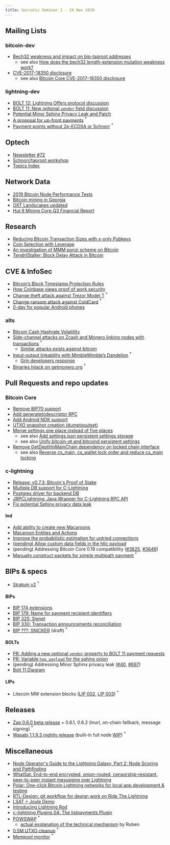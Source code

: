 ```yaml
---
title: Socratic Seminar 1 - 24 Nov 2019
---
```


## Mailing Lists

### bitcoin-dev

- [Bech32 weakness and impact on bip-taproot addresses](https://lists.linuxfoundation.org/pipermail/bitcoin-dev/2019-November/017443.html)
  - see also [How does the bech32 length-extension mutation weakness work?](https://bitcoin.stackexchange.com/questions/91602/how-does-the-bech32-length-extension-mutation-weakness-work/91610)
- [CVE-2017-18350 disclosure](https://lists.linuxfoundation.org/pipermail/bitcoin-dev/2019-November/017453.html)
  - see also [Bitcoin Core CVE-2017–18350 disclosure](https://bitcoincore.org/en/2019/11/08/CVE-2017-18350/)

### lightning-dev

- [BOLT 12: Lightning Offers protocol discussion](https://lists.linuxfoundation.org/pipermail/lightning-dev/2019-November/002276.html)
- [BOLT 11: New optional `vendor` field discussion](https://lists.linuxfoundation.org/pipermail/lightning-dev/2019-November/002276.html)
- [Potential Minor Sphinx Privacy Leak and Patch](https://lists.linuxfoundation.org/pipermail/lightning-dev/2019-November/002288.html)
- [A proposal for up-front payments](https://lists.linuxfoundation.org/pipermail/lightning-dev/2019-November/002275.html) <sup>\*</sup>
- [Payment points without 2p-ECDSA or Schnorr](https://lists.linuxfoundation.org/pipermail/lightning-dev/2019-November/002316.html) <sup>\*</sup>

## Optech

- [Newsletter #72](https://bitcoinops.org/en/newsletters/2019/11/13/)
- [Schnorr/taproot workshop](https://bitcoinops.org/en/schorr-taproot-workshop/)
- [Topics Index](https://bitcoinops.org/en/topics-announcement/)

## Network Data

- [2019 Bitcoin Node Performance Tests](https://blog.lopp.net/bitcoin-node-performance-sync-tests/)
- [Bitcoin mining in Georgia](https://thenextweb.com/hardfork/2019/11/04/bitcoin-mining-sucking-georgia-power-grid-dry/)
- [OXT Landscapes updated](https://twitter.com/oxt_btc/status/1192759714427408384)
- [Hut 8 Mining Corp Q3 Financial Report](https://hut8mining.com/hut-8-mining-corp-reports-financial-results-for-the-third-quarter-of-2019)

## Research

- [Reducing Bitcoin Transaction Sizes with x-only Pubkeys](https://medium.com/blockstream/reducing-bitcoin-transaction-sizes-with-x-only-pubkeys-f86476af05d7)
- [Coin Selection with Leverage](https://arxiv.org/pdf/1911.01330.pdf)
- [An investigation of MMM ponzi scheme on Bitcoin](https://arxiv.org/abs/1910.12244v1)
- [TendrilStaller: Block Delay Attack in Bitcoin](https://engineering.cmu.edu/thailand/_files/documents/tendrilstaller-block-delay-attack-in-bitcoin.pdf)

## CVE & InfoSec

- [Bitcoin’s Block Timestamp Protection Rules](https://blog.bitmex.com/bitcoins-block-timestamp-protection-rules/)
- [How Coinbase views proof of work security](https://blog.coinbase.com/how-coinbase-views-proof-of-work-security-f4ba1a139da0)
- [Change theft attack against Trezor Model T](https://medium.com/shiftcrypto/a-remote-theft-attack-on-trezor-model-t-44127cd7fb5a) <sup>\*</sup>
- [Change ransom attack against ColdCard](https://medium.com/shiftcrypto/a-ransom-attack-on-coldcards-change-and-keypath-verification-f3c71461624a) <sup>\*</sup>
- [0-day for popular Android phones](https://arstechnica.com/information-technology/2019/10/attackers-exploit-0day-vulnerability-that-gives-full-control-of-android-phones/)

### alts

- [Bitcoin Cash Hashrate Volatiility](https://blog.bitmex.com/bitcoin-cashs-october-2019-hashrate-volatility-increase/)
- [Side-channel attacks on Zcash and Monero linking nodes with transactions](https://crypto.stanford.edu/timings/) <sup>\*</sup>
  - [Similar attacks exists against bitcoin](https://bitcoinedge.org/transcript/telaviv2019/rebroadcasting)
- [Input-output linkability with MimbleWimble’s Dandelion](https://medium.com/dragonfly-research/breaking-mimblewimble-privacy-model-84bcd67bfe52) <sup>\*</sup>
  - [Grin developers response](https://medium.com/grin-mimblewimble/factual-inaccuracies-of-breaking-mimblewimbles-privacy-model-8063371839b9)
- [Binaries hijack on getmonero.org](https://github.com/monero-project/monero/issues/6151) <sup>\*</sup>


## Pull Requests and repo updates

### Bitcoin Core

- [Remove BIP70 support](https://github.com/bitcoin/bitcoin/pull/17165)
- [Add generatetodescriptor RPC](https://github.com/bitcoin/bitcoin/pull/16943)
- [Add Android NDK support](https://github.com/bitcoin/bitcoin/pull/16110)
- [UTXO snapshot creation (dumptxoutset)](https://github.com/bitcoin/bitcoin/pull/16899)
- [Merge settings one place instead of five places](https://github.com/bitcoin/bitcoin/pull/15934)
  - see also [Add settings.json persistent settings storage](https://github.com/bitcoin/bitcoin/pull/15935)
  - see also [Unify bitcoin-qt and bitcoind persistent settings](https://github.com/bitcoin/bitcoin/pull/15936)
- [Remove GetDepthInMainChain dependency on locked chain interface](https://github.com/bitcoin/bitcoin/pull/15931)
  - see also [Reverse cs_main, cs_wallet lock order and reduce cs_main locking](https://github.com/bitcoin/bitcoin/pull/16426)

### c-lightning

- [Release: v0.7.3: Bitcoin's Proof of Stake](https://github.com/ElementsProject/lightning/releases/tag/v0.7.3)
- [Multiple DB support for C-Lightning](https://github.com/ElementsProject/lightning/pull/2924)
- [Postgres driver for backend DB](https://github.com/ElementsProject/lightning/pull/2924)
- [JRPCLightning: Java Wrapper for C-Lightning RPC API](https://github.com/vincenzopalazzo/JRPClightning)
- [Fix potential Sphinx privacy data leak](https://github.com/ElementsProject/lightning/pull/3246)

#### lnd

- [Add ability to create new Macaroons](https://github.com/lightningnetwork/lnd/pull/1160)
- [Macaroon Entities and Actions](https://github.com/lightningnetwork/lnd/blob/13b56d5849a9495ed11d6928665115e88cd1d9b0/rpcserver.go#L209)
- [Improve the probabilistic estimation for untried connections](https://github.com/lightningnetwork/lnd/pull/3462)
- [(pending) Allow custom data fields in the htlc payload](https://github.com/lightningnetwork/lnd/issues/3670)
- (pending) Addressing Bitcoin Core 0.19 compatibility ([#3625](https://github.com/lightningnetwork/lnd/pull/3462), [#3649](https://github.com/lightningnetwork/lnd/pull/3462))
- [Manually construct packets for simple multipath payment](https://github.com/lightningnetwork/lnd/pull/3442) <sup>\*</sup>

## BIPs & specs

- [Stratum v2](https://stratumprotocol.org/) <sup>\*</sup>

#### BIPs

- [BIP 174 extensions](https://github.com/bitcoin/bips/pull/849)
- [BIP 179: Name for payment recipient identifiers](https://github.com/bitcoin/bips/pull/856)
- [BIP 325: Signet](https://github.com/bitcoin/bips/pull/803)
- [BIP 330: Transaction announcements reconciliation](https://github.com/bitcoin/bips/pull/851)
- [BIP ???: SNICKER](https://gist.github.com/AdamISZ/2c13fb5819bd469ca318156e2cf25d79) (draft) <sup>\*</sup>


#### BOLTs

- [PR: Adding a new optional `vendor` property to BOLT 11 payment requests](https://github.com/lightningnetwork/lightning-rfc/pull/694)
- [PR: Variable `hop_payload` for the sphinx onion](https://github.com/lightningnetwork/lightning-rfc/pull/694)
- (pending) Addressing Minor Sphinx privacy leak ([#40](https://github.com/lightningnetwork/lightning-onion/pull/40), [#697](https://github.com/lightningnetwork/lightning-rfc/pull/697))
- [Bolt 11 Diagram](https://lightning.money/spec/bolts/11.html#FMID_454719845FM)

#### LIPs

- Litecoin MW extension blocks ([LIP 002](https://github.com/litecoin-project/lips/blob/master/lip-0002.mediawiki),
[LIP 003](https://github.com/litecoin-project/lips/blob/master/lip-0003.mediawiki)) <sup>\*</sup>


## Releases

- [Zap 0.6.0 beta release](https://medium.com/@JimmyMow/announcing-zap-desktop-0-6-0-beta-1724d13ae597) + 0.6.1, 0.6.2 (lnurl, on-chain fallback, message signing) <sup>\*</sup>
- [Wasabi 1.1.9.3 nightly release](https://github.com/nopara73/WalletWasabi/releases/tag/1.1.9.3nightly1) (built-in full node [WIP](https://twitter.com/nopara73/status/1196069888042754048)) <sup>\*</sup>


## Miscellaneous

- [Node Operator's Guide to the Lightning Galaxy, Part 2: Node Scoring and Pathfinding](https://blog.lightning.engineering/posts/2019/11/07/routing-guide-2.html)
- [WhatSat: End-to-end encrypted, onion-routed, censorship-resistant, peer-to-peer instant messaging over Lightning](https://github.com/joostjager/whatsat)
- [Polar: One-click Bitcoin Lightning networks for local app development & testing](https://github.com/jamaljsr/polar)
- [RTL-Design: git workflow for design work on Ride The Lightning](https://github.com/Ride-The-Lightning/RTL-Design#rtl-design)
- [LSAT + Joule Demo](https://twitter.com/roasbeef/status/1190098624010522624)
- [Introducing Lightning Rod](https://medium.com/breez-technology/introducing-lightning-rod-2e0a40d3e44a)
- [c-lightning Plugins 04: The listpayments Plugin](https://medium.com/blockstream/c-lightning-plugins-04-the-listpayments-plugin-a04c2427c31b)
- [POWSWAP](https://powswap.com/) <sup>\*</sup>
  - [actual explanation of the technical mechanism](https://twitter.com/SomsenRuben/status/1194993848180568064) by Ruben
- [0.5M UTXO cleanup](https://mobile.twitter.com/jfnewbery/status/1196460056415522817) <sup>\*</sup>
- [Mempool monitor](https://mempool.observer/monitor/) <sup>\*</sup>

